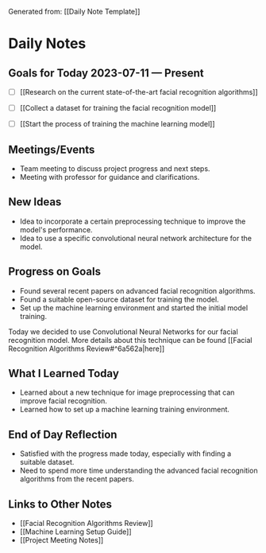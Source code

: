 Generated from: [[Daily Note Template]]
# Daily Notes

## Goals for Today 2023-07-11 — Present


- [ ] [[Research on the current state-of-the-art facial recognition algorithms]]

- [ ] [[Collect a dataset for training the facial recognition model]]

- [ ] [[Start the process of training the machine learning model]]

## Meetings/Events

- Team meeting to discuss project progress and next steps.
- Meeting with professor for guidance and clarifications.

## New Ideas

- Idea to incorporate a certain preprocessing technique to improve the model's performance.
- Idea to use a specific convolutional neural network architecture for the model.

## Progress on Goals

- Found several recent papers on advanced facial recognition algorithms.
- Found a suitable open-source dataset for training the model.
- Set up the machine learning environment and started the initial model training.

Today we decided to use Convolutional Neural Networks for our facial recognition model. More details about this technique can be found [[Facial Recognition Algorithms Review#^6a562a|here]]

## What I Learned Today

- Learned about a new technique for image preprocessing that can improve facial recognition.
- Learned how to set up a machine learning training environment.

## End of Day Reflection

- Satisfied with the progress made today, especially with finding a suitable dataset.
- Need to spend more time understanding the advanced facial recognition algorithms from the recent papers.

## Links to Other Notes


- [[Facial Recognition Algorithms Review]]
- [[Machine Learning Setup Guide]]
- [[Project Meeting Notes]]